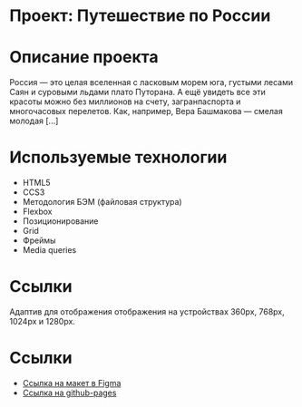 # Проект: Путешествие по России
# Описание проекта
 Россия — это целая вселенная с ласковым морем юга, густыми лесами Саян и суровыми льдами плато Путорана. А ещё увидеть все эти красоты можно без миллионов на счету, загранпаспорта и многочасовых перелетов. Как, например, Вера Башмакова — смелая молодая [...]

# Используемые технологии
- HTML5
- CCS3
- Методология БЭМ (файловая структура)
- Flexbox
- Позиционирование
- Grid
- Фреймы
- Media queries

# Ссылки
Адаптив для отображения отображения на устройствах 360px, 768px, 1024px и 1280px.

# Ссылки

* [Ссылка на макет в Figma](https://www.figma.com/file/5S2WSbEFL6awjVWJ0NWL8Q/Sprint-3_-Russia-_-desktop-mobile?node-id=28503%3A0)
* [Ссылка на github-pages](https://smgvasya.github.io/russian-travel/)
